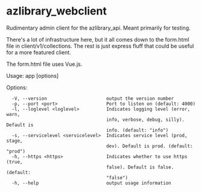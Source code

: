 # azlibrary_webclient
Rudimentary admin client for the azlibrary_api. Meant primarily for testing. 

There's a lot of infrastructure here, but it all comes down to the form.html file in client/v1/collections. The rest is just express fluff that could be useful for a more featured client.

The form.html file uses Vue.js.

Usage: app [options]

Options:
```
  -V, --version                      output the version number
  -p, --port <port>                  Port to listen on (default: 4000)
  -l, --loglevel <loglevel>          Indicates logging level (error, warn, 
                                     info, verbose, debug, silly). Default is 
                                     info. (default: "info")
  -s, --servicelevel <servicelevel>  Indicates service level (prod, stage, 
                                     dev). Default is prod. (default: "prod")
  -h, --https <https>                Indicates whether to use https (true, 
                                     false). Default is false. (default: 
                                     "false")
  -h, --help                         output usage information
```

